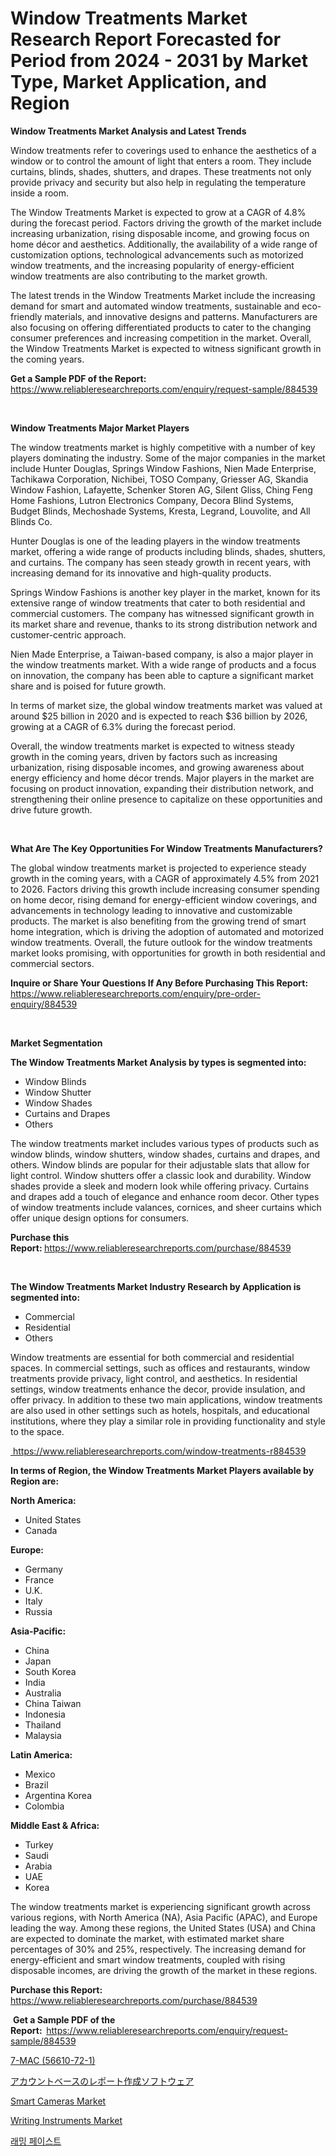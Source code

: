 <p><h1>Window Treatments Market Research Report Forecasted for Period from 2024 -  2031 by Market Type, Market Application, and Region</h1></p><p><strong>Window Treatments Market Analysis and Latest Trends</strong></p>
<p><p>Window treatments refer to coverings used to enhance the aesthetics of a window or to control the amount of light that enters a room. They include curtains, blinds, shades, shutters, and drapes. These treatments not only provide privacy and security but also help in regulating the temperature inside a room.</p><p>The Window Treatments Market is expected to grow at a CAGR of 4.8% during the forecast period. Factors driving the growth of the market include increasing urbanization, rising disposable income, and growing focus on home décor and aesthetics. Additionally, the availability of a wide range of customization options, technological advancements such as motorized window treatments, and the increasing popularity of energy-efficient window treatments are also contributing to the market growth.</p><p>The latest trends in the Window Treatments Market include the increasing demand for smart and automated window treatments, sustainable and eco-friendly materials, and innovative designs and patterns. Manufacturers are also focusing on offering differentiated products to cater to the changing consumer preferences and increasing competition in the market. Overall, the Window Treatments Market is expected to witness significant growth in the coming years.</p></p>
<p><strong>Get a Sample PDF of the Report:&nbsp;</strong> <a href="https://www.reliableresearchreports.com/enquiry/request-sample/884539">https://www.reliableresearchreports.com/enquiry/request-sample/884539</a></p>
<p>&nbsp;</p>
<p><strong>Window Treatments Major Market Players</strong></p>
<p><p>The window treatments market is highly competitive with a number of key players dominating the industry. Some of the major companies in the market include Hunter Douglas, Springs Window Fashions, Nien Made Enterprise, Tachikawa Corporation, Nichibei, TOSO Company, Griesser AG, Skandia Window Fashion, Lafayette, Schenker Storen AG, Silent Gliss, Ching Feng Home Fashions, Lutron Electronics Company, Decora Blind Systems, Budget Blinds, Mechoshade Systems, Kresta, Legrand, Louvolite, and All Blinds Co.</p><p>Hunter Douglas is one of the leading players in the window treatments market, offering a wide range of products including blinds, shades, shutters, and curtains. The company has seen steady growth in recent years, with increasing demand for its innovative and high-quality products.</p><p>Springs Window Fashions is another key player in the market, known for its extensive range of window treatments that cater to both residential and commercial customers. The company has witnessed significant growth in its market share and revenue, thanks to its strong distribution network and customer-centric approach.</p><p>Nien Made Enterprise, a Taiwan-based company, is also a major player in the window treatments market. With a wide range of products and a focus on innovation, the company has been able to capture a significant market share and is poised for future growth.</p><p>In terms of market size, the global window treatments market was valued at around $25 billion in 2020 and is expected to reach $36 billion by 2026, growing at a CAGR of 6.3% during the forecast period. </p><p>Overall, the window treatments market is expected to witness steady growth in the coming years, driven by factors such as increasing urbanization, rising disposable incomes, and growing awareness about energy efficiency and home décor trends. Major players in the market are focusing on product innovation, expanding their distribution network, and strengthening their online presence to capitalize on these opportunities and drive future growth.</p></p>
<p>&nbsp;</p>
<p><strong>What Are The Key Opportunities For Window Treatments Manufacturers?</strong></p>
<p><p>The global window treatments market is projected to experience steady growth in the coming years, with a CAGR of approximately 4.5% from 2021 to 2026. Factors driving this growth include increasing consumer spending on home decor, rising demand for energy-efficient window coverings, and advancements in technology leading to innovative and customizable products. The market is also benefiting from the growing trend of smart home integration, which is driving the adoption of automated and motorized window treatments. Overall, the future outlook for the window treatments market looks promising, with opportunities for growth in both residential and commercial sectors.</p></p>
<p><strong>Inquire or Share Your Questions If Any Before Purchasing This Report:</strong> <a href="https://www.reliableresearchreports.com/enquiry/pre-order-enquiry/884539">https://www.reliableresearchreports.com/enquiry/pre-order-enquiry/884539</a></p>
<p>&nbsp;</p>
<p><strong>Market Segmentation</strong></p>
<p><strong>The Window Treatments Market Analysis by types is segmented into:</strong></p>
<p><ul><li>Window Blinds</li><li>Window Shutter</li><li>Window Shades</li><li>Curtains and Drapes</li><li>Others</li></ul></p>
<p><p>The window treatments market includes various types of products such as window blinds, window shutters, window shades, curtains and drapes, and others. Window blinds are popular for their adjustable slats that allow for light control. Window shutters offer a classic look and durability. Window shades provide a sleek and modern look while offering privacy. Curtains and drapes add a touch of elegance and enhance room decor. Other types of window treatments include valances, cornices, and sheer curtains which offer unique design options for consumers.</p></p>
<p><strong>Purchase this Report:&nbsp;</strong><a href="https://www.reliableresearchreports.com/purchase/884539">https://www.reliableresearchreports.com/purchase/884539</a></p>
<p>&nbsp;</p>
<p><strong>The Window Treatments Market Industry Research by Application is segmented into:</strong></p>
<p><ul><li>Commercial</li><li>Residential</li><li>Others</li></ul></p>
<p><p>Window treatments are essential for both commercial and residential spaces. In commercial settings, such as offices and restaurants, window treatments provide privacy, light control, and aesthetics. In residential settings, window treatments enhance the decor, provide insulation, and offer privacy. In addition to these two main applications, window treatments are also used in other settings such as hotels, hospitals, and educational institutions, where they play a similar role in providing functionality and style to the space.</p></p>
<p><a href="https://www.reliableresearchreports.com/window-treatments-r884539">&nbsp;https://www.reliableresearchreports.com/window-treatments-r884539</a></p>
<p><strong>In terms of Region, the Window Treatments Market Players available by Region are:</strong></p>
<p>
    <p> <strong> North America: </strong>
        <ul>
            <li>United States</li>
            <li>Canada</li>
        </ul>
        </p> 
    <p> <strong> Europe: </strong>
        <ul>
            <li>Germany</li>
            <li>France</li>
            <li>U.K.</li>
            <li>Italy</li>
            <li>Russia</li>
        </ul>
        </p> 
    <p> <strong> Asia-Pacific: </strong>
        <ul>
            <li>China</li>
            <li>Japan</li>
            <li>South Korea</li>
            <li>India</li>
            <li>Australia</li>
            <li>China Taiwan</li>
            <li>Indonesia</li>
            <li>Thailand</li>
            <li>Malaysia</li>
        </ul>
        </p> 
    <p> <strong> Latin America: </strong>
        <ul>
            <li>Mexico</li>
            <li>Brazil</li>
            <li>Argentina Korea</li>
            <li>Colombia</li>
        </ul>
        </p> 
    <p> <strong> Middle East & Africa: </strong>
        <ul>
            <li>Turkey</li>
            <li>Saudi</li>
            <li>Arabia</li>
            <li>UAE</li>
            <li>Korea</li>
        </ul>
    </p>
    </p>
<p><p>The window treatments market is experiencing significant growth across various regions, with North America (NA), Asia Pacific (APAC), and Europe leading the way. Among these regions, the United States (USA) and China are expected to dominate the market, with estimated market share percentages of 30% and 25%, respectively. The increasing demand for energy-efficient and smart window treatments, coupled with rising disposable incomes, are driving the growth of the market in these regions.</p></p>
<p><strong>Purchase this Report: </strong><a href="https://www.reliableresearchreports.com/purchase/884539">https://www.reliableresearchreports.com/purchase/884539</a></p>
<p>&nbsp;<strong>Get a Sample PDF of the Report:&nbsp;&nbsp;</strong><a href="https://www.reliableresearchreports.com/enquiry/request-sample/884539">https://www.reliableresearchreports.com/enquiry/request-sample/884539</a></p>
<p><strong></strong></p>
<p><p><a href="https://github.com/emakpiahsopiah/Market-Research-Report-List-1/blob/main/6555567148586.md">7-MAC (56610-72-1)</a></p><p><a href="https://github.com/tubbs463/Market-Research-Report-List-1/blob/main/3319865140706.md">アカウントベースのレポート作成ソフトウェア</a></p><p><a href="https://github.com/Chiragrp22/Market-Research-Report-List-5/blob/main/smart-cameras-market.md">Smart Cameras Market</a></p><p><a href="https://github.com/nandosuryapratama/Market-Research-Report-List-1/blob/main/writing-instruments-market.md">Writing Instruments Market</a></p><p><a href="https://github.com/milikokao84/Market-Research-Report-List-1/blob/main/1307357148585.md">래밍 페이스트</a></p></p>